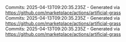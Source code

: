 Commits: 2025-04-13T09:20:35.235Z - Generated via https://github.com/marketplace/actions/artificial-grass
<br>
Commits: 2025-04-13T09:20:35.235Z - Generated via https://github.com/marketplace/actions/artificial-grass
<br>
Commits: 2025-04-13T09:20:35.235Z - Generated via https://github.com/marketplace/actions/artificial-grass
<br>
